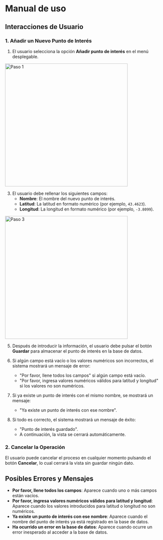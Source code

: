 # Manual de uso

## Interacciones de Usuario

### 1. Añadir un Nuevo Punto de Interés

1. El usuario selecciona la opción **Añadir punto de interés** en el menú desplegable.

<img src="https://github.com/user-attachments/assets/5030fbcd-c801-4531-8e5b-835b563860b2" alt="Paso 1" width="400"/>


3. El usuario debe rellenar los siguientes campos:
   - **Nombre**: El nombre del nuevo punto de interés.
   - **Latitud**: La latitud en formato numérico (por ejemplo, `43.4623`).
   - **Longitud**: La longitud en formato numérico (por ejemplo, `-3.8099`).

<img src="https://github.com/user-attachments/assets/e7f5a18d-2407-4aa6-9da2-dfb5b98a314b" alt="Paso 3" width="400"/>


5. Después de introducir la información, el usuario debe pulsar el botón **Guardar** para almacenar el punto de interés en la base de datos.

6. Si algún campo está vacío o los valores numéricos son incorrectos, el sistema mostrará un mensaje de error:
   - "Por favor, llene todos los campos" si algún campo está vacío.
   - "Por favor, ingresa valores numéricos válidos para latitud y longitud" si los valores no son numéricos.

7. Si ya existe un punto de interés con el mismo nombre, se mostrará un mensaje:
   - "Ya existe un punto de interés con ese nombre".

8. Si todo es correcto, el sistema mostrará un mensaje de éxito:
   - "Punto de interés guardado".
   - A continuación, la vista se cerrará automáticamente.

### 2. Cancelar la Operación

El usuario puede cancelar el proceso en cualquier momento pulsando el botón **Cancelar**, lo cual cerrará la vista sin guardar ningún dato.

## Posibles Errores y Mensajes

- **Por favor, llene todos los campos**: Aparece cuando uno o más campos están vacíos.
- **Por favor, ingresa valores numéricos válidos para latitud y longitud**: Aparece cuando los valores introducidos para latitud o longitud no son numéricos.
- **Ya existe un punto de interés con ese nombre**: Aparece cuando el nombre del punto de interés ya está registrado en la base de datos.
- **Ha ocurrido un error en la base de datos**: Aparece cuando ocurre un error inesperado al acceder a la base de datos.
